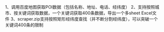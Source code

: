 1、调用百度地图获取POI数据（包括名称、地址、电话、经纬度）
2、支持按照城市、按关键词获取数据，一个关键词获取400条数据，导出一个多sheet Excel文件
3、scraper.zip支持按照矩形经纬度查找（并不断分割经纬度），可以突破一个关键词400条的限制